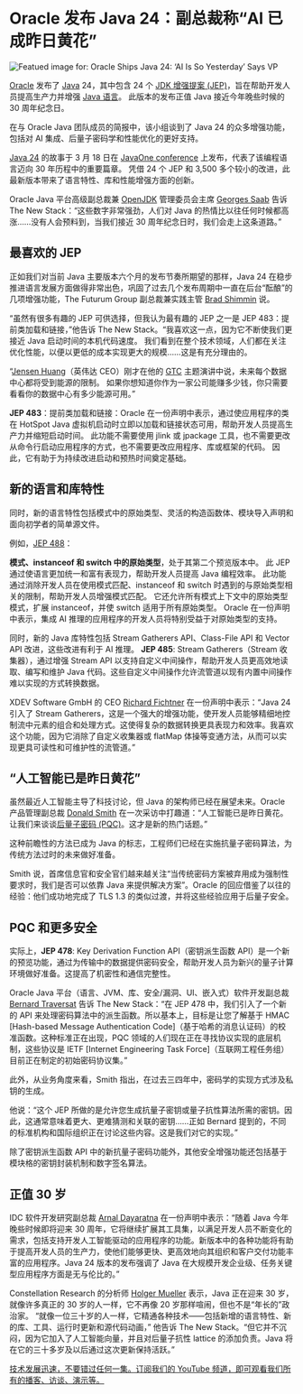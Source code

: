 # Oracle 发布 Java 24：副总裁称“AI 已成昨日黄花”

![Featued image for: Oracle Ships Java 24: ‘AI Is So Yesterday’ Says VP](https://cdn.thenewstack.io/media/2025/03/71dfe572-getty-images-jpx9yr5rggw-unsplash-1-1024x683.jpg)

[Oracle](https://developer.oracle.com/?utm_content=inline+mention) 发布了 [Java](https://thenewstack.io/introduction-to-java-programming-language/) 24，其中包含 24 个 [JDK 增强提案 (JEP)](https://thenewstack.io/java-22-making-java-more-attractive-for-ai-apps-workloads/)，旨在帮助开发人员提高生产力并增强 [Java 语言](https://thenewstack.io/language-wars-2024-python-leads-java-maintains-rust-rises/)。 此版本的发布正值 Java 接近今年晚些时候的 30 周年纪念日。

在与 Oracle Java 团队成员的简报中，该小组谈到了 Java 24 的众多增强功能，包括对 AI 集成、后量子密码学和性能优化的更好支持。

[Java 24](https://openjdk.org/projects/jdk/24/) 的故事于 3 月 18 日在 [JavaOne conference](https://www.oracle.com/javaone/) 上发布，代表了该编程语言迈向 30 年历程中的重要篇章。 凭借 24 个 JEP 和 3,500 多个较小的改进，此最新版本带来了语言特性、库和性能增强方面的创新。

Oracle Java 平台高级副总裁兼 [OpenJDK](https://thenewstack.io/the-hidden-risks-of-unsupported-openjdk-in-financial-systems/) 管理委员会主席 [Georges Saab](https://www.linkedin.com/in/georgessaab/) 告诉 The New Stack：“这些数字非常强劲，人们对 Java 的热情比以往任何时候都高涨……没有人会预料到，当我们接近 30 周年纪念日时，我们会走上这条道路。”

## 最喜欢的 JEP

正如我们对当前 Java 主要版本六个月的发布节奏所期望的那样，Java 24 在稳步推进语言发展方面做得非常出色，巩固了过去几个发布周期中一直在后台“酝酿”的几项增强功能，The Futurum Group 副总裁兼实践主管 [Brad Shimmin](https://www.linkedin.com/in/bradshimmin/) 说。

“虽然有很多有趣的 JEP 可供选择，但我认为最有趣的 JEP 之一是 JEP 483：提前类加载和链接，”他告诉 The New Stack。“我喜欢这一点，因为它不断使我们更接近 Java 启动时间的本机代码速度。 我们看到在整个技术领域，人们都在关注优化性能，以便以更低的成本实现更大的规模……这是有充分理由的。

“[Jensen Huang](https://www.linkedin.com/in/jenhsunhuang/)（英伟达 CEO）刚才在他的 [GTC](https://www.nvidia.com/gtc/) 主题演讲中说，未来每个数据中心都将受到能源的限制。 如果你想知道你作为一家公司能赚多少钱，你只需要看看你的数据中心有多少能源可用。”

**JEP 483**：提前类加载和链接：Oracle 在一份声明中表示，通过使应用程序的类在 HotSpot Java 虚拟机启动时立即以加载和链接状态可用，帮助开发人员提高生产力并缩短启动时间。 此功能不需要使用 jlink 或 jpackage 工具，也不需要更改从命令行启动应用程序的方式，也不需要更改应用程序、库或框架的代码。 因此，它有助于为持续改进启动和预热时间奠定基础。

## 新的语言和库特性

同时，新的语言特性包括模式中的原始类型、灵活的构造函数体、模块导入声明和面向初学者的简单源文件。

例如，[JEP 488](https://openjdk.org/jeps/488)：

**模式、instanceof 和 switch 中的原始类型**，处于其第二个预览版本中。 此 JEP 通过使语言更加统一和富有表现力，帮助开发人员提高 Java 编程效率。 此功能通过消除开发人员在使用模式匹配、instanceof 和 switch 时遇到的与原始类型相关的限制，帮助开发人员增强模式匹配。 它还允许所有模式上下文中的原始类型模式，扩展 instanceof，并使 switch 适用于所有原始类型。 Oracle 在一份声明中表示，集成 AI 推理的应用程序的开发人员将特别受益于对原始类型的支持。

同时，新的 Java 库特性包括 Stream Gatherers API、Class-File API 和 Vector API 改进，这些改进有利于 AI 推理。
**JEP 485**: Stream Gatherers（Stream 收集器），通过增强 Stream API 以支持自定义中间操作，帮助开发人员更高效地读取、编写和维护 Java 代码。这些自定义中间操作允许流管道以现有内置中间操作难以实现的方式转换数据。

XDEV Software GmbH 的 CEO [Richard Fichtner](https://www.linkedin.com/in/richardfichtner/?locale=de_DE) 在一份声明中表示：“Java 24 引入了 Stream Gatherers，这是一个强大的增强功能，使开发人员能够精细地控制流中元素的组合和处理方式。这使得复杂的数据转换更具表现力和效率。我喜欢这个功能，因为它消除了自定义收集器或 flatMap 体操等变通方法，从而可以实现更具可读性和可维护性的流管道。”

## “人工智能已是昨日黄花”

虽然最近人工智能主导了科技讨论，但 Java 的架构师已经在展望未来。Oracle 产品管理副总裁 [Donald Smith](https://www.linkedin.com/in/donaldojdk/) 在一次采访中打趣道：“人工智能已是昨日黄花。让我们来谈谈[后量子密码 (PQC)](https://thenewstack.io/nist-secures-encryption-for-a-time-after-classical-computing/)。这才是新的热门话题。”

这种前瞻性的方法已成为 Java 的标志，工程师们已经在实施抗量子密码算法，为传统方法过时的未来做好准备。

Smith 说，首席信息官和安全官们越来越关注“当传统密码方案被弃用成为强制性要求时，我们是否可以依靠 Java 来提供解决方案”。Oracle 的回应借鉴了以往的经验：他们成功地完成了 TLS 1.3 的类似过渡，并将这些经验应用于后量子安全。

## PQC 和更多安全

实际上，**JEP 478**: Key Derivation Function API（密钥派生函数 API）是一个新的预览功能，通过为传输中的数据提供密码安全，帮助开发人员为新兴的量子计算环境做好准备。这提高了机密性和通信完整性。

Oracle Java 平台（语言、JVM、库、安全/漏洞、UI、嵌入式）软件开发副总裁 [Bernard Traversat](https://www.linkedin.com/in/btratra/) 告诉 The New Stack：“在 JEP 478 中，我们引入了一个新的 API 来处理密码算法中的派生函数。所以基本上，目标是让您了解基于 HMAC [Hash-based Message Authentication Code]（基于哈希的消息认证码）的校准函数。这种标准正在出现，PQC 领域的人们现在正在寻找协议实现的底层机制，这些协议是 IETF [Internet Engineering Task Force]（互联网工程任务组）目前正在制定的初始密码协议集。”

此外，从业务角度来看，Smith 指出，在过去三四年中，密码学的实现方式涉及私钥的生成。

他说：“这个 JEP 所做的是允许您生成抗量子密钥或量子抗性算法所需的密钥。因此，这通常意味着更大、更难猜测和关联的密钥……正如 Bernard 提到的，不同的标准机构和国际组织正在讨论这些内容。这是我们对它的实现。”

除了密钥派生函数 API 中的新抗量子密码功能外，其他安全增强功能还包括基于模块格的密钥封装机制和数字签名算法。

## 正值 30 岁

IDC 软件开发研究副总裁 [Arnal Dayaratna](https://www.idc.com/getdoc.jsp?containerId=PRF004946) 在一份声明中表示：“随着 Java 今年晚些时候即将迎来 30 周年，它将继续扩展其工具集，以满足开发人员不断变化的需求，包括支持开发人工智能驱动的应用程序的功能。新版本中的各种功能将有助于提高开发人员的生产力，使他们能够更快、更高效地向其组织和客户交付功能丰富的应用程序。Java 24 版本的发布强调了 Java 在大规模开发企业级、任务关键型应用程序方面是无与伦比的。”

Constellation Research 的分析师 [Holger Mueller](https://www.linkedin.com/in/holgermueller/) 表示，Java 正在迎来 30 岁，就像许多真正的 30 岁的人一样，它不再像 20 岁那样喧闹，但也不是“年长的”政治家。
“就像一位三十岁的人一样，它精通各种技术——包括新增的语言特性、新的库、工具、运行时更新和源代码动画，” 他告诉 The New Stack。“但它并不沉闷，因为它加入了人工智能向量，并且对后量子抗性 lattice 的添加负责。Java 将在它的三十多岁及以后通过这次更新保持活跃。”

[技术发展迅速，不要错过任何一集。订阅我们的 YouTube 频道，即可观看我们所有的播客、访谈、演示等。](https://youtube.com/thenewstack?sub_confirmation=1)